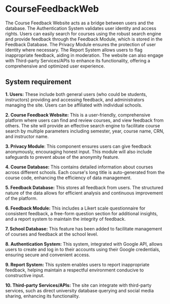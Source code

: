 # CourseFeedbackWeb

The Course Feedback Website acts as a bridge between users and the database. The Authentication System validates user identity and access rights. Users can easily search for courses using the robust search engine and provide feedback through the Feedback Module, which is stored in the Feedback Database. The Privacy Module ensures the protection of user identity where necessary. The Report System allows users to flag inappropriate feedback, aiding in moderation. The website can also engage with Third-party Services/APIs to enhance its functionality, offering a comprehensive and optimized user experience.

## System requirement
**1. Users:** These include both general users (who could be students, instructors) providing and accessing feedback, and administrators managing the site. Users can be affiliated with individual schools.

**2. Course Feedback Website:** This is a user-friendly, comprehensive platform where users can find and review courses, and view feedback from others. The site will provide an effective search engine to facilitate course search by multiple parameters including semester, year, course name, CRN, and instructor name.

**3. Privacy Module**: This component ensures users can give feedback anonymously, encouraging honest input. This module will also include safeguards to prevent abuse of the anonymity feature.

**4. Course Database:** This contains detailed information about courses across different schools. Each course's long title is auto-generated from the course code, enhancing the efficiency of data management.

**5. Feedback Database:** This stores all feedback from users. The structured nature of the data allows for efficient analysis and continuous improvement of the platform.

**6. Feedback Module:** This includes a Likert scale questionnaire for consistent feedback, a free-form question section for additional insights, and a report system to maintain the integrity of feedback.

**7. School Database:** This feature has been added to facilitate management of courses and feedback at the school level.

**8. Authentication System:** This system, integrated with Google API, allows users to create and log in to their accounts using their Google credentials, ensuring secure and convenient access.

**9. Report System:** This system enables users to report inappropriate feedback, helping maintain a respectful environment conducive to constructive input.

**10. Third-party Services/APIs:** The site can integrate with third-party services, such as direct university database querying and social media sharing, enhancing its functionality.

